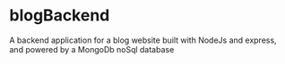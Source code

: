 # blogBackend
A backend application for a blog website built with NodeJs and express, and powered by a MongoDb noSql database

